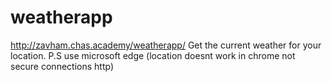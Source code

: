 # weatherapp
http://zavham.chas.academy/weatherapp/
Get the current weather for your location. P.S use microsoft edge (location doesnt work in chrome not secure connections http)
